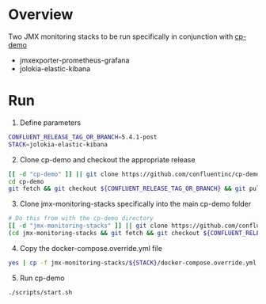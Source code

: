 # Overview

Two JMX monitoring stacks to be run specifically in conjunction with [cp-demo](https://github.com/confluentinc/cp-demo)

* jmxexporter-prometheus-grafana
* jolokia-elastic-kibana


# Run

1. Define parameters

```bash
CONFLUENT_RELEASE_TAG_OR_BRANCH=5.4.1-post
STACK=jolokia-elastic-kibana
```

2. Clone cp-demo and checkout the appropriate release

```bash
[[ -d "cp-demo" ]] || git clone https://github.com/confluentinc/cp-demo.git
cd cp-demo
git fetch && git checkout ${CONFLUENT_RELEASE_TAG_OR_BRANCH} && git pull
```

3. Clone jmx-monitoring-stacks specifically into the main cp-demo folder

```bash
# Do this from with the cp-demo directory
[[ -d "jmx-monitoring-stacks" ]] || git clone https://github.com/confluentinc/jmx-monitoring-stacks.git
(cd jmx-monitoring-stacks && git fetch && git checkout ${CONFLUENT_RELEASE_TAG_OR_BRANCH} && git pull)
```

4. Copy the docker-compose.override.yml file

```bash
yes | cp -f jmx-monitoring-stacks/${STACK}/docker-compose.override.yml .
```

5. Run cp-demo

```bash
./scripts/start.sh
```
